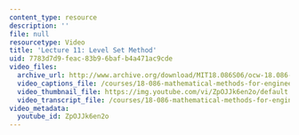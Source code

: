 ```yaml
---
content_type: resource
description: ''
file: null
resourcetype: Video
title: 'Lecture 11: Level Set Method'
uid: 7783d7d9-feac-83b9-6baf-b4a471ac9cde
video_files:
  archive_url: http://www.archive.org/download/MIT18.086S06/ocw-18.086-03mar2006-220k.mp4
  video_captions_file: /courses/18-086-mathematical-methods-for-engineers-ii-spring-2006/ded967d1557d5ddcaa78a320a2b1fe1d_ZpOJJk6en2o.vtt
  video_thumbnail_file: https://img.youtube.com/vi/ZpOJJk6en2o/default.jpg
  video_transcript_file: /courses/18-086-mathematical-methods-for-engineers-ii-spring-2006/e4314983061b21bd3ec21236c750c297_ZpOJJk6en2o.pdf
video_metadata:
  youtube_id: ZpOJJk6en2o
---
```


